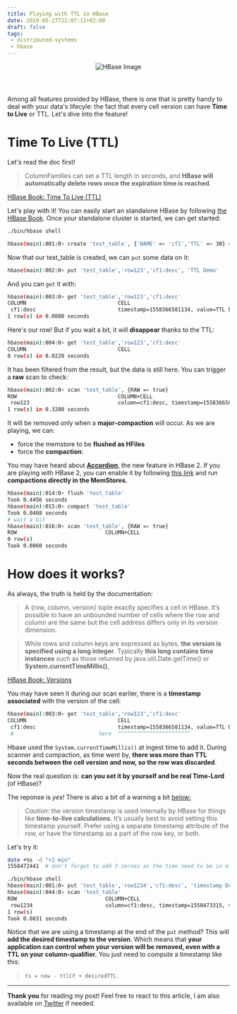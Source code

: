 ```yaml
---
title: Playing with TTL in HBase
date: 2019-05-27T22:07:11+02:00
draft: false
tags:
 - distributed-systems
 - hbase
---
```


<header class="row text-center header">
   <img src="/posts/hbase-data-model/images/hbase.jpg" alt="HBase Image" class="text-center"> 
</header>

Among all features provided by HBase, there is one that is pretty handy to deal with your data's lifecyle: the fact that every cell version can have **Time to Live** or TTL. Let's dive into the feature!

# Time To Live (TTL)

Let's read the doc first!

> ColumnFamilies can set a TTL length in seconds, and **HBase will automatically delete rows once the expiration time is reached**.

[HBase Book: Time To Live (TTL)](https://hbase.apache.org/book.html#ttl)

Let's play with it! You can easily start an standalone HBase by following [the HBase Book](https://hbase.apache.org/book.html#quickstart). Once your standalone cluster is started, we can get started:

```bash
./bin/hbase shell

hbase(main):001:0> create 'test_table', {'NAME' => 'cf1','TTL' => 30} # 30 sec
```

Now that our test_table is created, we can `put` some data on it:

```bash
hbase(main):002:0> put 'test_table','row123','cf1:desc', 'TTL Demo'
```

And you can `get` it with:

```bash
hbase(main):003:0> get 'test_table','row123','cf1:desc'
COLUMN                             CELL
 cf1:desc                          timestamp=1558366581134, value=TTL Demo
1 row(s) in 0.0080 seconds
```

Here's our row! But if you wait a bit, it will **disappear** thanks to the TTL:

```bash
hbase(main):004:0> get 'test_table','row123','cf1:desc'
COLUMN                             CELL
0 row(s) in 0.0220 seconds
```

It has been filtered from the result, but the data is still here.  You can trigger a **raw** scan to check:

```bash
hbase(main):002:0> scan 'test_table', {RAW => true}
ROW                                COLUMN+CELL
 row123                            column=cf1:desc, timestamp=1558366581134, value=TTL Demo
1 row(s) in 0.3280 seconds
```

It will be removed only when a **major-compaction** will occur. As we are playing, we can:

* force the memstore to be **flushed as HFiles**
* force the **compaction**:

<div class="bs-callout bs-callout-info">
You may have heard about <b><a target="_blank" href="https://blogs.apache.org/hbase/entry/accordion-hbase-breathes-with-in">Accordion</a></b>, the new feature in HBase 2. If you are playing with HBase 2, you can enable it by following <a target="_blank" href="https://hbase.apache.org/book.html#inmemory_compaction">this link</a> and run <b>compactions directly in the MemStores.</b>
</div>


```bash
hbase(main):014:0> flush 'test_table'
Took 0.4456 seconds    
hbase(main):015:0> compact 'test_table'
Took 0.0468 seconds
# wait a bit
hbase(main):016:0> scan 'test_table', {RAW => true}
ROW                            COLUMN+CELL
0 row(s)
Took 0.0060 seconds
```

# How does it works?

As always, the truth is held by the documentation:

> A {row, column, version} tuple exactly specifies a cell in HBase. It’s possible to have an unbounded number of cells where the row and column are the same but the cell address differs only in its version dimension.

> While rows and column keys are expressed as bytes, **the version is specified using a long integer**. Typically **this long contains time instances** such as those returned by java.util.Date.getTime() or **System.currentTimeMillis()**, 

[HBase Book: Versions](https://hbase.apache.org/book.html#versions)

You may have seen it during our scan earlier, there is a **timestamp associated** with the version of the cell:

```bash
hbase(main):003:0> get 'test_table','row123','cf1:desc'
COLUMN                             CELL
 cf1:desc                          timestamp=1558366581134, value=TTL Demo
 #                           here  ^^^^^^^^^^^^^^^^^^^^^^^ 
```

Hbase used the `System.currentTimeMillis()` at ingest time to add it. During scanner and compaction, as time went by, **there was more than TTL seconds between the cell version and now, so the row was discarded**.

Now the real question is: **can you set it by yourself and be real Time-Lord** (of HBase)?

The reponse is *yes!* There is also a bit of a warning a bit [below:](https://hbase.apache.org/book.html#_explicit_version_example)

> *Caution:* the version timestamp is used internally by HBase for things like **time-to-live calculations**. It’s usually best to avoid setting this timestamp yourself. Prefer using a separate timestamp attribute of the row, or have the timestamp as a part of the row key, or both.

Let's try it:

```bash
date +%s -d "+2 min"
1558472441  # don't forget to add 3 zeroes as the time need to be in millisecond!

./bin/hbase shell
hbase(main):001:0> put 'test_table','row1234','cf1:desc', 'timestamp Demo', 1558472441000  
hbase(main):044:0> scan 'test_table'
ROW                            COLUMN+CELL
 row1234                       column=cf1:desc, timestamp=1558473315, value=timestamp Demo
1 row(s)
Took 0.0031 seconds
```

Notice that we are using a timestamp at the end of the `put` method? This will **add the desired timestamp to the version**. Which means that **your application can control when your version will be removed, even with a TTL on your column-qualifier.** You just need to compute a timestamp like this: 

> `ts = now - ttlCF + desiredTTL`.

---

**Thank you** for reading my post! Feel free to react to this article, I am also available on [Twitter](https://twitter.com/PierreZ) if needed.
